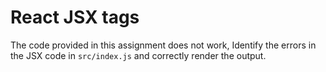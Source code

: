 # React JSX tags

The code provided in this assignment does not work, Identify the errors in 
the JSX code in <code>src/index.js</code> and correctly render the output.
